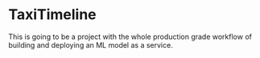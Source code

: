 # TaxiTimeline

This is going to be a project with the whole production grade workflow of building and deploying an ML model as a service.